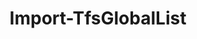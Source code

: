 ﻿---
title: Import-TfsGlobalList
breadcrumbs: [ "GlobalList" ]
parent: "GlobalList"
description: "Imports one or more Global Lists from an XML document "
remarks: "This cmdletsimports an XML containing one or more global lists and their respective items, in the same format used by witadmin. It is functionally equivalent to \"witadmin importgloballist\" "
parameterSets: 
  "_All_": [ Collection, Force, InputObject ] 
  "__AllParameterSets":  
    InputObject: 
      type: "object"  
      required: true  
    Collection: 
      type: "object"  
    Force: 
      type: "SwitchParameter" 
parameters: 
  - name: "InputObject" 
    description: "XML document object containing one or more global list definitions. " 
    required: true 
    globbing: false 
    pipelineInput: "true (ByValue)" 
    type: "object" 
    aliases: [ Xml ] 
  - name: "Xml" 
    description: "XML document object containing one or more global list definitions. This is an alias of the InputObject parameter." 
    required: true 
    globbing: false 
    pipelineInput: "true (ByValue)" 
    type: "object" 
    aliases: [ Xml ] 
  - name: "Force" 
    description: "Allows the cmdlet to overwrite a global list that already exists. " 
    globbing: false 
    type: "SwitchParameter" 
    defaultValue: "False" 
  - name: "Collection" 
    description: "Specifies the URL to the Team Project Collection or Azure DevOps Organization to connect to, a TfsTeamProjectCollection object (Windows PowerShell only), or a VssConnection object. You can also connect to an Azure DevOps Services organizations by simply providing its name instead of the full URL. For more details, see the Get-TfsTeamProjectCollection cmdlet. When omitted, it defaults to the connection set by Connect-TfsTeamProjectCollection (if any). " 
    globbing: false 
    type: "object"
inputs: 
  - type: "System.Object" 
    description: "XML document object containing one or more global list definitions. "
outputs: 
notes: 
relatedLinks: 
  - text: "Online Version:" 
    uri: "https://tfscmdlets.dev/docs/cmdlets/GlobalList/Import-TfsGlobalList"
aliases: 
examples: 
  - title: "----------  EXAMPLE 1  ----------" 
    code: "PS> Get-Content gl.xml | Import-GlobalList" 
    remarks: "Imports the contents of an XML document called gl.xml to the current project collection"
---
